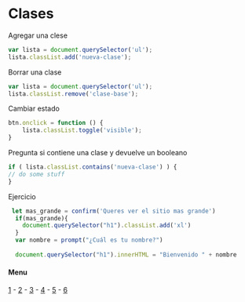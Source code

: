 # Clases
Agregar una clese
```js
var lista = document.querySelector('ul');
lista.classList.add('nueva-clase');
```
Borrar una clase
```js
var lista = document.querySelector('ul');
lista.classList.remove('clase-base');
```
Cambiar estado
```js
btn.onclick = function () {
	lista.classList.toggle('visible');
}
```
Pregunta si contiene una clase y devuelve un booleano
```js
if ( lista.classList.contains('nueva-clase') ) {
// do some stuff
}
```
Ejercicio

```js
 let mas_grande = confirm('Queres ver el sitio mas grande')
  if(mas_grande){
    document.querySelector("h1").classList.add('xl')
  }
  var nombre = prompt("¿Cuál es tu nombre?")
  
  document.querySelector("h1").innerHTML = "Bienvenido " + nombre
```


#### Menu
[1](/js02/01_closures_callbacks.md) - [2](/js02/02_arrays.md) - [3](/js02/03_editar_dom.md) - [4](/js02/04_clases.md) - [5](/js02/05_eventos.md) - [6](/js02/06_timers.md)